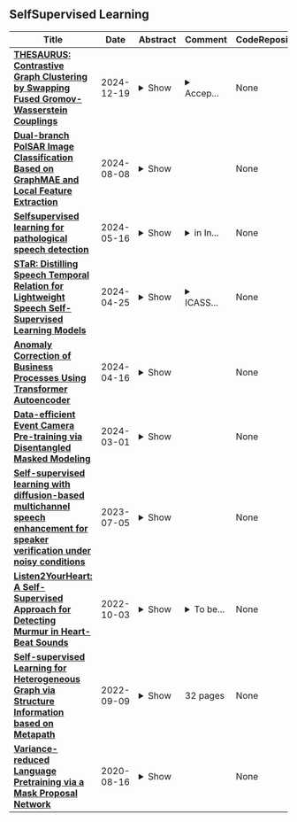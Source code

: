 ## SelfSupervised Learning

| **Title** | **Date** | **Abstract** | **Comment** | **CodeRepository** |
| --- | --- | --- | --- | --- |
| **[THESAURUS: Contrastive Graph Clustering by Swapping Fused Gromov-Wasserstein Couplings](http://arxiv.org/abs/2412.11550v2)** | 2024-12-19 | <details><summary>Show</summary><p>Graph node clustering is a fundamental unsupervised task. Existing methods typically train an encoder through selfsupervised learning and then apply K-means to the encoder output. Some methods use this clustering result directly as the final assignment, while others initialize centroids based on this initial clustering and then finetune both the encoder and these learnable centroids. However, due to their reliance on K-means, these methods inherit its drawbacks when the cluster separability of encoder output is low, facing challenges from the Uniform Effect and Cluster Assimilation. We summarize three reasons for the low cluster separability in existing methods: (1) lack of contextual information prevents discrimination between similar nodes from different clusters; (2) training tasks are not sufficiently aligned with the downstream clustering task; (3) the cluster information in the graph structure is not appropriately exploited. To address these issues, we propose conTrastive grapH clustEring by SwApping fUsed gRomov-wasserstein coUplingS (THESAURUS). Our method introduces semantic prototypes to provide contextual information, and employs a cross-view assignment prediction pretext task that aligns well with the downstream clustering task. Additionally, it utilizes Gromov-Wasserstein Optimal Transport (GW-OT) along with the proposed prototype graph to thoroughly exploit cluster information in the graph structure. To adapt to diverse real-world data, THESAURUS updates the prototype graph and the prototype marginal distribution in OT by using momentum. Extensive experiments demonstrate that THESAURUS achieves higher cluster separability than the prior art, effectively mitigating the Uniform Effect and Cluster Assimilation issues</p></details> | <details><summary>Accep...</summary><p>Accepted by AAAI 2025</p></details> | None |
| **[Dual-branch PolSAR Image Classification Based on GraphMAE and Local Feature Extraction](http://arxiv.org/abs/2408.04294v1)** | 2024-08-08 | <details><summary>Show</summary><p>The annotation of polarimetric synthetic aperture radar (PolSAR) images is a labor-intensive and time-consuming process. Therefore, classifying PolSAR images with limited labels is a challenging task in remote sensing domain. In recent years, self-supervised learning approaches have proven effective in PolSAR image classification with sparse labels. However, we observe a lack of research on generative selfsupervised learning in the studied task. Motivated by this, we propose a dual-branch classification model based on generative self-supervised learning in this paper. The first branch is a superpixel-branch, which learns superpixel-level polarimetric representations using a generative self-supervised graph masked autoencoder. To acquire finer classification results, a convolutional neural networks-based pixel-branch is further incorporated to learn pixel-level features. Classification with fused dual-branch features is finally performed to obtain the predictions. Experimental results on the benchmark Flevoland dataset demonstrate that our approach yields promising classification results.</p></details> |  | None |
| **[Selfsupervised learning for pathological speech detection](http://arxiv.org/abs/2406.02572v1)** | 2024-05-16 | <details><summary>Show</summary><p>Speech production is a complex phenomenon, wherein the brain orchestrates a sequence of processes involving thought processing, motor planning, and the execution of articulatory movements. However, this intricate execution of various processes is susceptible to influence and disruption by various neurodegenerative pathological speech disorders, such as Parkinsons' disease, resulting in dysarthria, apraxia, and other conditions. These disorders lead to pathological speech characterized by abnormal speech patterns and imprecise articulation. Diagnosing these speech disorders in clinical settings typically involves auditory perceptual tests, which are time-consuming, and the diagnosis can vary among clinicians based on their experiences, biases, and cognitive load during the diagnosis. Additionally, unlike neurotypical speakers, patients with speech pathologies or impairments are unable to access various virtual assistants such as Alexa, Siri, etc. To address these challenges, several automatic pathological speech detection (PSD) approaches have been proposed. These approaches aim to provide efficient and accurate detection of speech disorders, thereby facilitating timely intervention and support for individuals affected by these conditions. These approaches mainly vary in two aspects: the input representations utilized and the classifiers employed. Due to the limited availability of data, the performance of detection remains subpar. Self-supervised learning (SSL) embeddings, such as wav2vec2, and their multilingual versions, are being explored as a promising avenue to improve performance. These embeddings leverage self-supervised learning techniques to extract rich representations from audio data, thereby offering a potential solution to address the limitations posed by the scarcity of labeled data.</p></details> | <details><summary>in In...</summary><p>in Intersection of Book Chapter in Machine Leanring and Computational Social Sciences CRC (in progress) 2024</p></details> | None |
| **[STaR: Distilling Speech Temporal Relation for Lightweight Speech Self-Supervised Learning Models](http://arxiv.org/abs/2312.09040v2)** | 2024-04-25 | <details><summary>Show</summary><p>Albeit great performance of Transformer-based speech selfsupervised learning (SSL) models, their large parameter size and computational cost make them unfavorable to utilize. In this study, we propose to compress the speech SSL models by distilling speech temporal relation (STaR). Unlike previous works that directly match the representation for each speech frame, STaR distillation transfers temporal relation between speech frames, which is more suitable for lightweight student with limited capacity. We explore three STaR distillation objectives and select the best combination as the final STaR loss. Our model distilled from HuBERT BASE achieves an overall score of 79.8 on SUPERB benchmark, the best performance among models with up to 27 million parameters. We show that our method is applicable across different speech SSL models and maintains robust performance with further reduced parameters.</p></details> | <details><summary>ICASS...</summary><p>ICASSP 2024 Best Student Paper Awarded. Code URL: https://github.com/sungnyun/ARMHuBERT</p></details> | None |
| **[Anomaly Correction of Business Processes Using Transformer Autoencoder](http://arxiv.org/abs/2404.10211v1)** | 2024-04-16 | <details><summary>Show</summary><p>Event log records all events that occur during the execution of business processes, so detecting and correcting anomalies in event log can provide reliable guarantee for subsequent process analysis. The previous works mainly include next event prediction based methods and autoencoder-based methods. These methods cannot accurately and efficiently detect anomalies and correct anomalies at the same time, and they all rely on the set threshold to detect anomalies. To solve these problems, we propose a business process anomaly correction method based on Transformer autoencoder. By using self-attention mechanism and autoencoder structure, it can efficiently process event sequences of arbitrary length, and can directly output corrected business process instances, so that it can adapt to various scenarios. At the same time, the anomaly detection is transformed into a classification problem by means of selfsupervised learning, so that there is no need to set a specific threshold in anomaly detection. The experimental results on several real-life event logs show that the proposed method is superior to the previous methods in terms of anomaly detection accuracy and anomaly correction results while ensuring high running efficiency.</p></details> |  | None |
| **[Data-efficient Event Camera Pre-training via Disentangled Masked Modeling](http://arxiv.org/abs/2403.00416v1)** | 2024-03-01 | <details><summary>Show</summary><p>In this paper, we present a new data-efficient voxel-based self-supervised learning method for event cameras. Our pre-training overcomes the limitations of previous methods, which either sacrifice temporal information by converting event sequences into 2D images for utilizing pre-trained image models or directly employ paired image data for knowledge distillation to enhance the learning of event streams. In order to make our pre-training data-efficient, we first design a semantic-uniform masking method to address the learning imbalance caused by the varying reconstruction difficulties of different regions in non-uniform data when using random masking. In addition, we ease the traditional hybrid masked modeling process by explicitly decomposing it into two branches, namely local spatio-temporal reconstruction and global semantic reconstruction to encourage the encoder to capture local correlations and global semantics, respectively. This decomposition allows our selfsupervised learning method to converge faster with minimal pre-training data. Compared to previous approaches, our self-supervised learning method does not rely on paired RGB images, yet enables simultaneous exploration of spatial and temporal cues in multiple scales. It exhibits excellent generalization performance and demonstrates significant improvements across various tasks with fewer parameters and lower computational costs.</p></details> |  | None |
| **[Self-supervised learning with diffusion-based multichannel speech enhancement for speaker verification under noisy conditions](http://arxiv.org/abs/2307.02244v1)** | 2023-07-05 | <details><summary>Show</summary><p>The paper introduces Diff-Filter, a multichannel speech enhancement approach based on the diffusion probabilistic model, for improving speaker verification performance under noisy and reverberant conditions. It also presents a new two-step training procedure that takes the benefit of self-supervised learning. In the first stage, the Diff-Filter is trained by conducting timedomain speech filtering using a scoring-based diffusion model. In the second stage, the Diff-Filter is jointly optimized with a pre-trained ECAPA-TDNN speaker verification model under a self-supervised learning framework. We present a novel loss based on equal error rate. This loss is used to conduct selfsupervised learning on a dataset that is not labelled in terms of speakers. The proposed approach is evaluated on MultiSV, a multichannel speaker verification dataset, and shows significant improvements in performance under noisy multichannel conditions.</p></details> |  | None |
| **[Listen2YourHeart: A Self-Supervised Approach for Detecting Murmur in Heart-Beat Sounds](http://arxiv.org/abs/2208.14845v4)** | 2022-10-03 | <details><summary>Show</summary><p>Heart murmurs are abnormal sounds present in heartbeats, caused by turbulent blood flow through the heart. The PhysioNet 2022 challenge targets automatic detection of murmur from audio recordings of the heart and automatic detection of normal vs. abnormal clinical outcome. The recordings are captured from multiple locations around the heart. Our participation investigates the effectiveness of selfsupervised learning for murmur detection. We train the layers of a backbone CNN in a self-supervised way with data from both this year's and the 2016 challenge. We use two different augmentations on each training sample, and normalized temperature-scaled cross-entropy loss. We experiment with different augmentations to learn effective phonocardiogram representations. To build the final detectors we train two classification heads, one for each challenge task. We present evaluation results for all combinations of the available augmentations, and for our multipleaugmentation approach. Our team's, Listen2YourHeart, SSL murmur detection classifier received a weighted accuracy score of 0.737 (ranked 13th out of 40 teams) and an outcome identification challenge cost score of 11946 (ranked 7th out of 39 teams) on the hidden test set.</p></details> | <details><summary>To be...</summary><p>To be published in the proceedings of CinC 2022 (https://cinc.org/). This is a preprint version of the final paper</p></details> | None |
| **[Self-supervised Learning for Heterogeneous Graph via Structure Information based on Metapath](http://arxiv.org/abs/2209.04218v1)** | 2022-09-09 | <details><summary>Show</summary><p>graph neural networks (GNNs) are the dominant paradigm for modeling and handling graph structure data by learning universal node representation. The traditional way of training GNNs depends on a great many labeled data, which results in high requirements on cost and time. In some special scene, it is even unavailable and impracticable. Self-supervised representation learning, which can generate labels by graph structure data itself, is a potential approach to tackle this problem. And turning to research on self-supervised learning problem for heterogeneous graphs is more challenging than dealing with homogeneous graphs, also there are fewer studies about it. In this paper, we propose a SElfsupervised learning method for heterogeneous graph via Structure Information based on Metapath (SESIM). The proposed model can construct pretext tasks by predicting jump number between nodes in each metapath to improve the representation ability of primary task. In order to predict jump number, SESIM uses data itself to generate labels, avoiding time-consuming manual labeling. Moreover, predicting jump number in each metapath can effectively utilize graph structure information, which is the essential property between nodes. Therefore, SESIM deepens the understanding of models for graph structure. At last, we train primary task and pretext tasks jointly, and use meta-learning to balance the contribution of pretext tasks for primary task. Empirical results validate the performance of SESIM method and demonstrate that this method can improve the representation ability of traditional neural networks on link prediction task and node classification task.</p></details> | 32 pages | None |
| **[Variance-reduced Language Pretraining via a Mask Proposal Network](http://arxiv.org/abs/2008.05333v2)** | 2020-08-16 | <details><summary>Show</summary><p>Self-supervised learning, a.k.a., pretraining, is important in natural language processing. Most of the pretraining methods first randomly mask some positions in a sentence and then train a model to recover the tokens at the masked positions. In such a way, the model can be trained without human labeling, and the massive data can be used with billion parameters. Therefore, the optimization efficiency becomes critical. In this paper, we tackle the problem from the view of gradient variance reduction. In particular, we first propose a principled gradient variance decomposition theorem, which shows that the variance of the stochastic gradient of the language pretraining can be naturally decomposed into two terms: the variance that arises from the sample of data in a batch, and the variance that arises from the sampling of the mask. The second term is the key difference between selfsupervised learning and supervised learning, which makes the pretraining slower. In order to reduce the variance of the second part, we leverage the importance sampling strategy, which aims at sampling the masks according to a proposal distribution instead of the uniform distribution. It can be shown that if the proposal distribution is proportional to the gradient norm, the variance of the sampling is reduced. To improve efficiency, we introduced a MAsk Proposal Network (MAPNet), which approximates the optimal mask proposal distribution and is trained end-to-end along with the model. According to the experimental result, our model converges much faster and achieves higher performance than the baseline BERT model.</p></details> |  | None |

